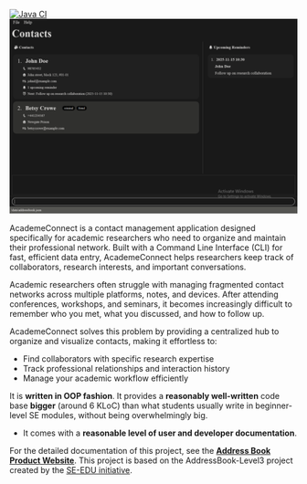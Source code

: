 [![Java CI](https://github.com/AY2526S1-CS2103T-W08-4/tp/actions/workflows/gradle.yml/badge.svg)](https://github.com/AY2526S1-CS2103T-W08-4/tp/actions/workflows/gradle.yml)
![img_4.png](docs/images/img_4.png)

AcademeConnect is a contact management application designed specifically for academic researchers who need to organize and maintain their professional network. Built with a Command Line Interface (CLI) for fast, efficient data entry, AcademeConnect helps researchers keep track of collaborators, research interests, and important conversations.

Academic researchers often struggle with managing fragmented contact networks across multiple platforms, notes, and devices. After attending conferences, workshops, and seminars, it becomes increasingly difficult to remember who you met, what you discussed, and how to follow up.

AcademeConnect solves this problem by providing a centralized hub to organize and visualize contacts, making it effortless to:

* Find collaborators with specific research expertise
* Track professional relationships and interaction history
* Manage your academic workflow efficiently

It is **written in OOP fashion**. It provides a **reasonably well-written** code base **bigger** (around 6 KLoC) than what students usually write in beginner-level SE modules, without being overwhelmingly big.
  * It comes with a **reasonable level of user and developer documentation**.
  
For the detailed documentation of this project, see the **[Address Book Product Website](https://se-education.org/addressbook-level3)**.
This project is based on the AddressBook-Level3 project created by the [SE-EDU initiative](https://se-education.org).
